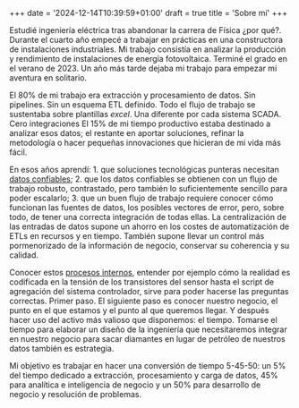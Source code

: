+++
date = '2024-12-14T10:39:59+01:00'
draft = true
title = 'Sobre mí'
+++

Estudié ingeniería eléctrica tras abandonar la carrera de Física ¿por qué?. Durante el cuarto año empecé a trabajar en prácticas en una constructora de instalaciones industriales. Mi trabajo consistía en analizar la producción y rendimiento de instalaciones de energía fotovoltaica. Terminé el grado en el verano de 2023. Un año más tarde dejaba mi trabajo para empezar mi aventura en solitario.  

El 80% de mi trabajo era extracción y procesamiento de datos. Sin pipelines. Sin un esquema ETL definido. Todo el flujo de trabajo se sustentaba sobre plantillas _excel_. Una diferente por cada sistema SCADA. Cero integraciones El 15% de mi tiempo productivo estaba destinado a analizar esos datos; el restante en aportar soluciones, refinar la metodología o hacer pequeñas innovaciones que hicieran de mi vida más fácil. 

En esos años aprendí: 1. que soluciones tecnológicas punteras necesitan <ins>datos confiables</ins>; 2. que los datos confiables se obtienen con un flujo de trabajo robusto, contrastado, pero también lo suficientemente sencillo para poder escalarlo; 3. que un buen flujo de trabajo requiere conocer cómo funcionan las fuentes de datos, los posibles vectores de error, pero, sobre todo, de tener una correcta integración de todas ellas. La centralización de las entradas de datos supone un ahorro en los costes de automatización de ETLs en recursos y en tiempo. También supone llevar un control más pormenorizado de la información de negocio, conservar su coherencia y su calidad.  

Conocer estos <ins>procesos internos</ins>, entender por ejemplo cómo la realidad es codificada en la tensión de los transistores del sensor hasta el script de agregación del sistema controlador, sirve para poder hacerse las preguntas correctas. Primer paso. El siguiente paso es conocer nuestro negocio, el punto en el que estamos y el punto al que queremos llegar. Y después hacer uso del activo más valioso que disponemos: el tiempo. Tomarse el tiempo para elaborar un diseño de la ingeniería que necesitaremos integrar en nuestro negocio para sacar diamantes en lugar de petróleo de nuestros datos también es estrategia.

Mi objetivo es trabajar en hacer una conversión de tiempo 5-45-50: un 5% del tiempo dedicado a extracción, procesamiento y carga de datos, 45% para analítica e inteligencia de negocio y un 50% para desarrollo de negocio y resolución de problemas.

